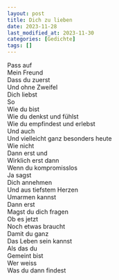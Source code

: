 ```yaml
---
layout: post
title: Dich zu lieben
date: 2023-11-28
last_modified_at: 2023-11-30
categories: [Gedichte]
tags: []
---
```


Pass auf  
Mein Freund  
Dass du zuerst  
Und ohne Zweifel  
Dich liebst  
So  
Wie du bist  
Wie du denkst und fühlst  
Wie du empfindest und erlebst  
Und auch  
Und vielleicht ganz besonders heute  
Wie nicht  
Dann erst und  
Wirklich erst dann  
Wenn du kompromisslos  
Ja sagst  
Dich annehmen  
Und aus tiefstem Herzen  
Umarmen kannst  
Dann erst  
Magst du dich fragen  
Ob es jetzt  
Noch etwas braucht  
Damit du ganz  
Das Leben sein kannst  
Als das du  
Gemeint bist  
Wer weiss  
Was du dann findest